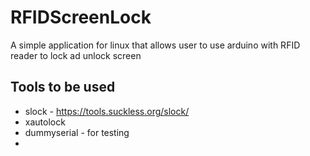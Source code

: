 # RFIDScreenLock
A simple application for linux that allows user to use arduino with RFID reader to lock ad unlock screen


## Tools to be used
* slock - https://tools.suckless.org/slock/
* xautolock
* dummyserial - for testing
*